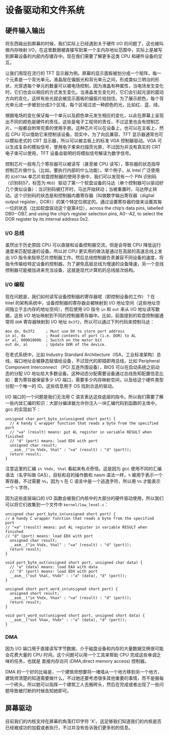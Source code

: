 # 设备驱动和文件系统

## 硬件输入输出

将东西输出到屏幕的时候，我们实际上已经遇到关于硬件 I/O 的问题了，这也被叫做内存映射 I/O，在这里数据被直接写到某一个主内存地址范围中，实际上是被写到屏幕设备的内部内存缓存中。现在我们需要了解更多这类 CPU 和硬件设备的交互。

让我们用现在流行的 TFT 显示器为例。屏幕的显示面板被划分成一个矩阵，每一个元素是一个背光单元。液晶层在偏振光和背光单元之间，形成类似三明治的形状，光穿透每个单元的数量可以被电场控制，因为液晶有种属性，当电场发生变化时，它们也会以相应的方式发生变化。当液晶发生变化时，它们会引起光波的震动方向的变化，这样有些光就会被显示面板的偏振片给挡住。为了展示颜色，每个背光单元进一步被划分成3个区域，每个区域过滤一种颜色的光，比如红、蓝、绿。

根据电场的变化保证每一个单元以及颜色单元发生相应的变化，以此在屏幕上呈现出不同的颜色是硬件的责任。这些是电子工程师的责任，不过这里也会有控制芯片，一般都会附带完善的使用手册。这种芯片可以在设备上，也可以在主板上，然后 CPU 可以借助它来控制该设备。现实中，为了向后兼容，TFT 显示器通常也可以模拟老式的 CRT 显示器，所以可以被主板上的标准 VGA 控制器驱动。VGA 可以生成复杂的模拟信号，使用电子束来扫描荧光屏，不过因为并没有真实的 CRT 电子束可以使用，TFT 设备会聪明的将模拟信号解读为数字信号。

控制芯片一般有几个寄存器可以被读写（甚至被 CPU 读写），寄存器的状态指导控制芯片做什么（比如，要执行内部的什么功能）。举个例子，从 Intel 广泛使用的 `82077AA` 单芯片软盘控制器的使用手册中，我们可以发现有一个 PIN 识别码（识别码57，标签为 `MEO`）驱动了第一个软盘设备的马达（单个控制器可以驱动好几个类似设备）：当识别码被打开时，马达开始转动；当被重置时，马达停止转动。这个识别码的状态是和控制器内置寄存器（叫做数字输出寄存器（digital output register，DOR））的某个特定位绑定的。通过设置寄存器的值来设置其每一位的状态（比如软盘驱动这个是第4位），across the chip’s data pins, labelled DB0--DB7, and using the chip’s register selection pins, A0--A2, to select the DOR register by its internal address 0x2.

### I/O 总线

虽然出于历史原因 CPU 可以直接和设备控制器交流，但是会导致 CPU 降低运行速度来匹配低速的设备。所以对 CPU 更实用的做法是通过在高层的高速总线上发出 I/O 指令来指导芯片控制器工作。然后总线控制器负责兼容不同设备的速度，将指令传输给特定设备的控制器。为了避免高层总线为慢速的设备降速，另一个总线控制器可能被加进来充当设备，这就是现代计算机的总线层次结构。

### I/O 编程

现在问题是，我们如何读写设备控制器的寄存器呢（即控制设备的工作）？在 Intel 的架构系统中，设备控制器的寄存器会被映射到 I/O 地址空间（这些地址空间独立于主内存的地址空间），然后使用 I/O 指令 `in` 和 `out` 来从 I/O 地址读写数据，这些 I/O 地址映射到不同的控制器寄存器中。比如，前面提到的软盘控制器通常将 `DOR` 寄存器映射到 I/O 地址 `0x3f2`，所以可以通过下列代码来控制马达：

```
mov dx, 0x3f2     ; Must use DX to store port address
in al, dx         ; Read contents of port (i.e. DOR) to AL 
or al, 00001000b  ; Switch on the motor bit
out dx, al        ; Update DOR of the device.
```

在老式系统中，比如 Industry Standard Architecture（ISA，工业标准架构）总线，端口地址会被静态赋值给设备，不过现代的即插即用总线，比如 Peripheral Component Interconnect （PCI 互连外围设备），BIOS 可以在启动系统之前动态的分配 I/O 地址给大多数设备。这种动态分配需要设备通过总线告知配置信息比如：要为寄存器保留多少 I/O 端口，需要多少内存映射空间，以及给这个硬件类型分配一个唯一的 ID。这些信息用于 OS 找到合适的驱动。

I/O 端口的一个问题是我们无法用 C 语言表达这些底层的指令。所以我们需要了解一些内敛汇编的知识：大部分编译器允许你注入一块汇编代码到函数的主体中，gcc 的实现如下：

```
unsigned char port_byte_in(unsigned short port) {
  // A handy C wrapper function that reads a byte from the specified port 
  // "=a" (result) means: put AL register in variable RESULT when finished 
  // "d" (port) means: load EDX with port
  unsigned char result;
  __asm__("in %%dx, %%al" : "=a" (result) : "d" (port));
  return result;
}
```

注意这里的汇编 `in %%dx, %%al` 看起来有点奇怪。这是因为 gcc 使用不同的汇编语法（名字叫做 GAS），目标和目的操作数和 nasm 语法一样，`%` 被用于表示一个寄存器，不过需要 `%%`，因为 `%` 在 C 语言中是一个逃逸字符，所以用 `%%` 才能表示一个 `%` 字符。

因为这些底层端口的 I/O 函数会被我们内核中的大部分的硬件驱动使用，所以我们可以将它们收集到一个文件中 `kernel/low_level.c`：

```
unsigned char port_byte_in(unsigned short port) {
// A handy C wrapper function that reads a byte from the specified port 
// "=a" (result) means: put AL register in variable RESULT when finished 
// "d" (port) means: load EDX with port
  unsigned char result;
  __asm__("in %%dx, %%al" : "=a" (result) : "d" (port));
  return result;
}

void port_byte_out(unsigned short port, unsigned char data) { 
  // "a" (data) means: load EAX with data
  // "d" (port) means: load EDX with port
  __asm__("out %%al, %%dx" : :"a" (data), "d" (port));
}

unsigned short port_word_in(unsigned short port) { 
  unsigned short result;
  __asm__("in %%dx, %%ax" : "=a" (result) : "d" (port)); 
  return result;
}

void port_word_out(unsigned short port, unsigned short data) { 
  __asm__("out %%ax, %%dx" : :"a" (data), "d" (port));
}
```

### DMA

因为 I/O 端口用于直接读写字节数据，介于磁盘设备和内存的大量数据交换很可能会花费大量的 CPU 时间。这个问题可以用一个工具来帮助 CPU 完成这些单调乏味的任务，也就是 直接内存访问 (DMA,direct memory access) 控制器。

DMA 的一个好的比喻是，一个建筑师想要将一堵墙从一个地方移到另一个地方，建筑师清楚的知道需要做什么，不过她还要考虑很多其他重要的事情，而不是搬每一个砖头。所以她可以指挥一个建筑工人去搬砖头，然后在完成或者出现了一些问题导致被打断的时候告知她即可。

## 屏幕驱动

目前我们的内核支持在屏幕的角落打印字符 ‘X’。这足够我们知道我们的内核是否已经被成功的加载或者执行，不过并没有告诉我们更多别的信息。

